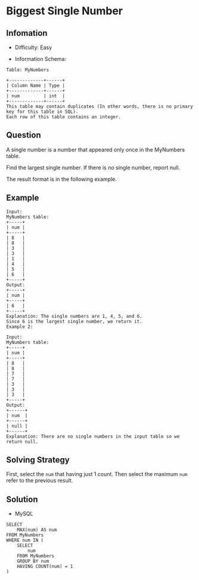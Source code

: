 # Biggest Single Number

## Infomation

* Difficulty: Easy

* Information Schema:

```
Table: MyNumbers

+-------------+------+
| Column Name | Type |
+-------------+------+
| num         | int  |
+-------------+------+
This table may contain duplicates (In other words, there is no primary key for this table in SQL).
Each row of this table contains an integer.
```

## Question

A single number is a number that appeared only once in the MyNumbers table.

Find the largest single number. If there is no single number, report null.

The result format is in the following example.

## Example

```
Input: 
MyNumbers table:
+-----+
| num |
+-----+
| 8   |
| 8   |
| 3   |
| 3   |
| 1   |
| 4   |
| 5   |
| 6   |
+-----+
Output: 
+-----+
| num |
+-----+
| 6   |
+-----+
Explanation: The single numbers are 1, 4, 5, and 6.
Since 6 is the largest single number, we return it.
Example 2:

Input: 
MyNumbers table:
+-----+
| num |
+-----+
| 8   |
| 8   |
| 7   |
| 7   |
| 3   |
| 3   |
| 3   |
+-----+
Output: 
+------+
| num  |
+------+
| null |
+------+
Explanation: There are no single numbers in the input table so we return null.
```

## Solving Strategy

First, select the `num` that having just 1 count. Then select the maximum `num` refer to the previous result.

## Solution

* MySQL

```
SELECT
    MAX(num) AS num
FROM MyNumbers
WHERE num IN (
    SELECT
        num
    FROM MyNumbers
    GROUP BY num
    HAVING COUNT(num) = 1
)
```

